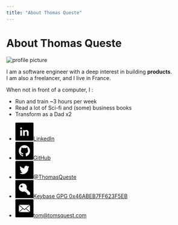 ```yaml
---
title: "About Thomas Queste"
---
```


# About Thomas Queste

<img class="profile" alt="profile picture" src="https://gravatar.com/avatar/219f5e29792760ca6a6e4bf17da4fd7a.jpg?s=200"/>

I am a software engineer with a deep interest in building **products**.  
I am also a freelancer, and I live in France.  

When not in front of a computer, I :

- Run and train ~3 hours per week</li>
- Read a lot of Sci-fi and (some) business books</li>
- Transform as a Dad x2</li>

<ul class="links">
    <li>
        <a href="http://www.linkedin.com/in/thomasqueste" title="View Thomas Queste's profile on LinkedIn">
            <img src="/img/li-48.png" width="48" height="48" alt="View Thomas Queste's profile on LinkedIn">LinkedIn
        </a>
    </li>
    <li>
        <a href="https://github.com/tomsquest" title="View Thomas Queste's profile on Github">
            <img src="/img/gh-48.png" width="48" height="48" alt="View Thomas Queste's profile on Github">GitHub
        </a>
    </li>
    <li>
        <a href="https://twitter.com/ThomasQueste" title="View Thomas Queste's profile on Twitter">
            <img src="/img/tw-48.png" width="48" height="48" alt="View Thomas Queste's profile on Twitter">@ThomasQueste
        </a>
    </li>
    <li>
        <a href="https://keybase.io/thomasqueste" title="Viw Thomas Queste's profile on Keybase">
            <img src="/img/kb-48.png" width="48" height="48" alt="Viw Thomas Queste's profile on Keybase">Keybase GPG 0x46ABEB7FF623F5EB
        </a>
    </li>
    <li>
        <a href="mailto:tom@tomsquest.com">
          <img src="/img/mail-48.png" width="48" height="48" alt="Email Thomas Queste">tom@tomsquest.com
        </a>
    </li>
</ul>

</div>
